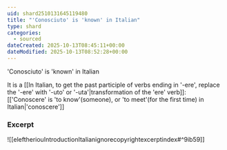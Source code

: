 ```yaml
---
uid: shard2510131645119480
title: "'Conosciuto' is 'known' in Italian"
type: shard
categories:
  - sourced
dateCreated: 2025-10-13T08:45:11+00:00
dateModified: 2025-10-13T08:52:28+00:00
---
```

'Conosciuto' is 'known' in Italian

It is a [[In Italian, to get the past participle of verbs ending in '-ere', replace the '-ere' with '-uto' or '-uta'|transformation of the 'ere' verb]]: [['Conoscere' is 'to know'(someone), or 'to meet'(for the first time) in Italian|'conoscere']]

### Excerpt
![[eleftheriouIntroductionItalianignorecopyrightexcerptindex#^9ib59]]